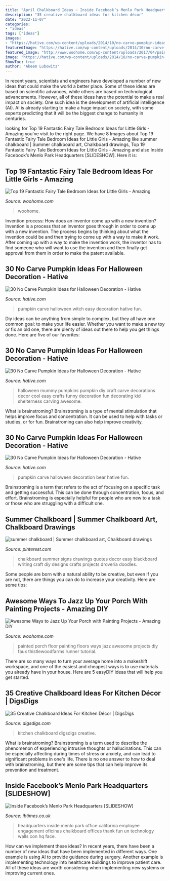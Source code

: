 ```yaml
---
title: "April Chalkboard Ideas ~ Inside Facebook’s Menlo Park Headquarters [slideshow]"
description: "35 creative chalkboard ideas for kitchen décor"
date: "2022-11-07"
categories:
- "ideas"
tags: ["ideas"]
images:
- "https://hative.com/wp-content/uploads/2014/10/no-carve-pumpkin-ideas/18-witch-pumpkin.jpg"
featuredImage: "https://hative.com/wp-content/uploads/2014/10/no-carve-pumpkin-ideas/26-bear-pumpkin.jpg"
featured_image: "http://www.woohome.com/wp-content/uploads/2017/04/painted-porch-floor-13.jpg"
image: "https://hative.com/wp-content/uploads/2014/10/no-carve-pumpkin-ideas/26-bear-pumpkin.jpg"
ShowToc: true
author: "Akeem Lubowitz"
---
```



In recent years, scientists and engineers have developed a number of new ideas that could make the world a better place. Some of these ideas are based on scientific advances, while others are based on technological advancements. However, all of these ideas have the potential to make a real impact on society. One such idea is the development of artificial intelligence (AI). AI is already starting to make a huge impact on society, with some experts predicting that it will be the biggest change to humanity in centuries.

	

		
looking for Top 19 Fantastic Fairy Tale Bedroom Ideas for Little Girls - Amazing you've visit to the right page. We have 8 Images about Top 19 Fantastic Fairy Tale Bedroom Ideas for Little Girls - Amazing like summer chalkboard | Summer chalkboard art, Chalkboard drawings, Top 19 Fantastic Fairy Tale Bedroom Ideas for Little Girls - Amazing and also Inside Facebook’s Menlo Park Headquarters [SLIDESHOW]. Here it is:
		
    
## Top 19 Fantastic Fairy Tale Bedroom Ideas For Little Girls - Amazing

<img loading=lazy src="https://www.woohome.com/wp-content/uploads/2015/03/fairy-tale-girl-bedroom-woohome-13.jpg" onerror="this.onerror=null;this.src='https://tse4.mm.bing.net/th?id=OIP.0YyhcW743F439Dd6CdRKhQHaJ4&amp;pid=15.1';" alt="Top 19 Fantastic Fairy Tale Bedroom Ideas for Little Girls - Amazing">

_Source: woohome.com_

>woohome. 

	

Invention process: How does an inventor come up with a new invention?
Invention is a process that an inventor goes through in order to come up with a new invention. The process begins by thinking about what the invention could be and then trying to come up with a way to make it work. After coming up with a way to make the invention work, the inventor has to find someone who will want to use the invention and then finally get approval from them in order to make the patent available.

    
## 30 No Carve Pumpkin Ideas For Halloween Decoration - Hative

<img loading=lazy src="https://hative.com/wp-content/uploads/2014/10/no-carve-pumpkin-ideas/18-witch-pumpkin.jpg" onerror="this.onerror=null;this.src='https://tse2.mm.bing.net/th?id=OIP.7PG37TPrIKos-ENF-Z7slgHaIO&amp;pid=15.1';" alt="30 No Carve Pumpkin Ideas for Halloween Decoration - Hative">

_Source: hative.com_

>pumpkin carve halloween witch easy decoration hative fun. 

	

Diy ideas can be anything from simple to complex, but they all have one common goal: to make your life easier. Whether you want to make a new toy or fix an old one, there are plenty of ideas out there to help you get things done. Here are five of our favorites: 

    
## 30 No Carve Pumpkin Ideas For Halloween Decoration - Hative

<img loading=lazy src="https://hative.com/wp-content/uploads/2014/10/no-carve-pumpkin-ideas/2-mummy-pumpkin.jpg" onerror="this.onerror=null;this.src='https://tse1.mm.bing.net/th?id=OIP.XxVwlBWI4zRnADfGqVzCgwHaLG&amp;pid=15.1';" alt="30 No Carve Pumpkin Ideas for Halloween Decoration - Hative">

_Source: hative.com_

>halloween mummy pumpkins pumpkin diy craft carve decorations decor cool easy crafts funny decoration fun decorating kid shelterness carving awesome. 

	

What is brainstroming?
Brainstroming is a type of mental stimulation that helps improve focus and concentration. It can be used to help with tasks or studies, or for fun. Brainstroming can also help improve creativity.

    
## 30 No Carve Pumpkin Ideas For Halloween Decoration - Hative

<img loading=lazy src="https://hative.com/wp-content/uploads/2014/10/no-carve-pumpkin-ideas/26-bear-pumpkin.jpg" onerror="this.onerror=null;this.src='https://tse1.mm.bing.net/th?id=OIP.ZomFTZQLJjHHa9UfzDinmQHaIO&amp;pid=15.1';" alt="30 No Carve Pumpkin Ideas for Halloween Decoration - Hative">

_Source: hative.com_

>pumpkin carve halloween decoration bear hative fun. 

	

Brainstroming is a term that refers to the act of focusing on a specific task and getting successful. This can be done through concentration, focus, and effort. Brainstroming is especially helpful for people who are new to a task or those who are struggling with a difficult one.

    
## Summer Chalkboard | Summer Chalkboard Art, Chalkboard Drawings

<img loading=lazy src="https://i.pinimg.com/originals/a3/f2/e3/a3f2e34b12de6d2828e366552f100447.jpg" onerror="this.onerror=null;this.src='https://tse4.mm.bing.net/th?id=OIP.lTJYdset3mL4aC3hRoeIsAHaKO&amp;pid=15.1';" alt="summer chalkboard | Summer chalkboard art, Chalkboard drawings">

_Source: pinterest.com_

>chalkboard summer signs drawings quotes decor easy blackboard writing craft diy designs crafts projects droveria doodles. 

	

Some people are born with a natural ability to be creative, but even if you are not, there are things you can do to increase your creativity. Here are some tips:

    
## Awesome Ways To Jazz Up Your Porch With Painting Projects - Amazing DIY

<img loading=lazy src="http://www.woohome.com/wp-content/uploads/2017/04/painted-porch-floor-13.jpg" onerror="this.onerror=null;this.src='https://tse2.mm.bing.net/th?id=OIP.G5Cke-FKHcw_IIULMeHIsAHaSG&amp;pid=15.1';" alt="Awesome Ways to Jazz Up Your Porch with Painting Projects - Amazing DIY">

_Source: woohome.com_

>painted porch floor painting floors ways jazz awesome projects diy faux thistlewoodfarms runner tutorial. 

	

There are so many ways to turn your average home into a makeshift workspace, and one of the easiest and cheapest ways is to use materials you already have in your house. Here are 5 easyDIY ideas that will help you get started.

    
## 35 Creative Chalkboard Ideas For Kitchen Décor | DigsDigs

<img loading=lazy src="http://www.digsdigs.com/photos/creative-chalkboard-ideas-for-kitchen-decor-34.jpg" onerror="this.onerror=null;this.src='https://tse3.mm.bing.net/th?id=OIP.MJpmdxqlCKIujaQds1VaugHaNE&amp;pid=15.1';" alt="35 Creative Chalkboard Ideas For Kitchen Décor | DigsDigs">

_Source: digsdigs.com_

>kitchen chalkboard digsdigs creative. 

	

What is brainstroming?
Brainstroming is a term used to describe the phenomenon of experiencing intrusive thoughts or hallucinations. This can be especially affecting during times of stress or anxiety, and can lead to significant problems in one's life. There is no one answer to how to deal with brainstroming, but there are some tips that can help improve its prevention and treatment.

    
## Inside Facebook’s Menlo Park Headquarters [SLIDESHOW]

<img loading=lazy src="https://d.ibtimes.co.uk/en/full/216797/facebook-headquarters.jpg" onerror="this.onerror=null;this.src='https://tse3.mm.bing.net/th?id=OIP.eQPlDEbYCgtjGHwg0xJTIwHaEy&amp;pid=15.1';" alt="Inside Facebook’s Menlo Park Headquarters [SLIDESHOW]">

_Source: ibtimes.co.uk_

>headquarters inside menlo park office california employee engagement oficinas chalkboard offices thank fun un technology walls con hq face. 

	

How can we implement these ideas?
In recent years, there have been a number of new ideas that have been implemented in different ways. One example is using AI to provide guidance during surgery. Another example is implementing technology into healthcare buildings to improve patient care. All of these ideas are worth considering when implementing new systems or improving current ones.

